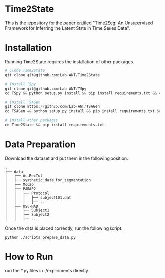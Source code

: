 # Time2State

This is the repository for the paper entitled "Time2Seg: An Unsupervised Framework for Inferring the Latent State in Time Series Data".

# Installation

Running Time2State requires the installation of other packages.

```python
# Clone Time2State
git clone git@github.com:Lab-ANT/Time2State

# Install TSpy
git clone git@github.com:Lab-ANT/TSpy
cd TSpy && python setup.py install && pip install requirements.txt && cd ..

# Install TSAGen
git clone https://github.com/Lab-ANT/TSAGen
cd TSAGen && python setup.py install && pip install requirements.txt && cd ..

# Install other packages
cd Time2State && pip install requirements.txt
```

# Data Preparation

Download the dataset and put them in the following position.

```
.
├── data
│   ├── ActRecTut
│   ├── synthetic_data_for_segmentation
│   ├── MoCap
│   ├── PAMAP2
│   │   ├── Protocol
│   │   │   ├── subject101.dat
│   │   │   ├── ...
│   ├── USC-HAD
│   │   ├── Subject1
│   │   ├── Subject2
│   │   ├── ...
```

Once the data is placed correctly, run the following script.
```
python ./scripts prepare_data.py
```

# How to Run

run the *.py files in ./experiments directly
